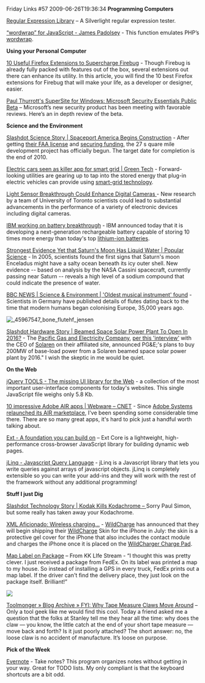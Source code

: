 Friday Links #57
2009-06-26T19:36:34
**Programming Computers**

[Regular Expression Library](http://regexlib.com/RESilverlight.aspx) – A Silverlight regular expression tester.

[“wordwrap” for JavaScript - James Padolsey](http://james.padolsey.com/javascript/wordwrap-for-javascript/) - This function emulates PHP’s [wordwrap](http://us3.php.net/manual/en/function.wordwrap.php).

**Using your Personal Computer**

[10 Useful Firefox Extensions to Supercharge Firebug](http://sixrevisions.com/web-development/10-useful-firefox-extensions-to-supercharge-firebug/) - Though Firebug is already fully packed with features out of the box, several extensions out there can enhance its utility. In this article, you will find the 10 best Firefox extensions for Firebug that will make your life, as a developer or designer, easier.

[Paul Thurrott's SuperSite for Windows: Microsoft Security Essentials Public Beta](http://www.winsupersite.com/win7/mse_beta.asp) – Microsoft’s new security product has been meeting with favorable reviews. Here’s an in depth review of the beta. 

**Science and the Environment**

[Slashdot Science Story | Spaceport America Begins Construction](http://science.slashdot.org/story/09/06/19/1611233/Spaceport-America-Begins-Construction?from=rss) - After getting [their FAA license](http://science.slashdot.org//science.slashdot.org/article.pl?sid=08/12/17/0341210&tid=187) and [securing funding](http://science.slashdot.org//science.slashdot.org/article.pl?sid=07/03/28/1722205&tid=160), the 27 s quare mile development project has officially begun. The target date for completion is the end of 2010.

[Electric cars seen as killer app for smart grid | Green Tech](http://news.cnet.com/8301-11128_3-10269723-54.html?part=rss&subj=news&tag=2547-1_3-0-5) - Forward-looking utilities are gearing up to tap into the stored energy that plug-in electric vehicles can provide using [smart-grid technology](http://news.cnet.com/8301-11128_3-10268463-54.html).

[Light Sensor Breakthrough Could Enhance Digital Cameras ](http://www.sciencedaily.com/releases/2009/06/090618144004.htm)- New research by a team of University of Toronto scientists could lead to substantial advancements in the performance of a variety of electronic devices including digital cameras.

[IBM working on battery breakthrough](http://www.computerworld.com/action/article.do?command=viewArticleBasic&articleId=9134731&source=rss_news) - IBM announced today that it is developing a next-generation rechargeable battery capable of storing 10 times more energy than today's top [lithium-ion batteries](http://www.computerworld.com/action/article.do?command=viewArticleBasic&articleId=9133184).

[Strongest Evidence Yet that Saturn's Moon Has Liquid Water | Popular Science](http://www.popsci.com/military-aviation-amp-space/article/2009-06/new-evidence-saturns-moon-has-liquid-water) - In 2005, scientists found the first signs that Saturn's moon Enceladus might have a salty ocean beneath its icy outer shell. New evidence -- based on analysis by the NASA Cassini spacecraft, currently passing near Saturn -- reveals a high level of a sodium compound that could indicate the presence of water.

[BBC NEWS | Science & Environment | 'Oldest musical instrument' found](http://news.bbc.co.uk/2/hi/science/nature/8117915.stm) - Scientists in Germany have published details of flutes dating back to the time that modern humans began colonising Europe, 35,000 years ago.

![_45967547_bone_flutehf_jensen](/cdn/images/blog/FridayLinks57_CD8D/_45967547_bone_flutehf_jensen.jpg)

[Slashdot Hardware Story | Beamed Space Solar Power Plant To Open In 2016?](http://hardware.slashdot.org/story/09/06/25/138207/Beamed-Space-Solar-Power-Plant-To-Open-In-2016?from=rss) - The [Pacific Gas and Electricity Company](http://en.wikipedia.org/wiki/PG&E), [per this 'interview'](http://www.next100.com/2009/04/interview-with-solaren-ceo-gar.php) with the CEO of [Solaren](http://en.wikipedia.org/wiki/Solaren) on their affiliated site, announced PG&E;'s plans to buy 200MW of base-load power from a Solaren beamed space solar power plant by 2016." I wish the skeptic in me would be quiet.

**On the Web**

[jQuery TOOLS - The missing UI library for the Web](http://flowplayer.org/tools/demos/index.html) - a collection of the most important user-interface components for today's websites. This single JavaScript file weighs only 5.8 Kb. 

[10 impressive Adobe AIR apps | Webware – CNET](http://news.cnet.com/8301-17939_109-10270066-2.html?part=rss&subj=news&tag=2547-1_3-0-5) - Since [Adobe Systems relaunched its AIR marketplace](http://news.cnet.com/8301-17939_109-10160583-2.html), I've been spending some considerable time there. There are so many great apps, it's hard to pick just a handful worth talking about.

[Ext - A foundation you can build on](http://extjs.com/) – Ext Core is a lightweight, high-performance cross-browser JavaScript library for building dynamic web pages.

[jLinq - Javascript Query Language](http://hugoware.net/) - jLinq is a Javascript library that lets you write queries against arrays of javascript objects. jLinq is completely extensible so you can write your add-ins and they will work with the rest of the framework without any additional programming!

**Stuff I just Dig**

[Slashdot Technology Story | Kodak Kills Kodachrome – ](http://tech.slashdot.org/story/09/06/22/1921210/Kodak-Kills-Kodachrome?from=rss)Sorry Paul Simon, but some really has taken away your Kodachrome.

[XML Aficionado: Wireless charging…](http://www.xmlaficionado.com/2009/06/wireless-charging.html) - [WildCharge](http://www.wildcharge.com) has announced that they will begin shipping their [WildCharge](http://www.wildcharge.com/index.cfm/fuseaction/product.display/Product_ID/509) Skin for the iPhone in July: the skin is a protective gel cover for the iPhone that also includes the contact module and charges the iPhone once it is placed on the [WildCharger Charge Pad](http://www.wildcharge.com/index.cfm/fuseaction/product.display/Product_ID/511).

[Map Label on Package](http://kk.org/ct2/2009/06/map-label-on-package.php) – From KK LIfe Stream - “I thought this was pretty clever. I just received a package from FedEx. On its label was printed a map to my house. So instead of installing a GPS in every truck, FedEx prints out a map label. If the driver can't find the delivery place, they just look on the package itself. Brilliant!”

![](/cdn/images/blog/FridayLinks57_CD8D/fedexlabelmapsm1.jpg)

[Toolmonger » Blog Archive » FYI: Why Tape Measure Claws Move Around](http://toolmonger.com/2009/06/26/fyi-why-tape-measure-claws-move-around/) – Only a tool geek like me would find this cool. Today a friend asked me a question that the folks at Stanley tell me they hear all the time: why does the claw — you know, the little catch at the end of your short tape measure — move back and forth? Is it just poorly attached? The short answer: no, the loose claw is no accident of manufacture. It’s loose on purpose.

**Pick of the Week**

[Evernote](http://evernote.com/) - Take notes? This program organizes notes without getting in your way. Great for TODO lists. My only compliant is that the keyboard shortcuts are a bit odd.
